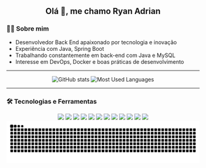 <h2 align="center">Olá 👋, me chamo Ryan Adrian</h2>

### 👨‍💻 Sobre mim
- Desenvolvedor Back End apaixonado por tecnologia e inovação
- Experiência com Java, Spring Boot
- Trabalhando constantemente em back-end com Java e MySQL
- Interesse em DevOps, Docker e boas práticas de desenvolvimento

---

<div align="center">
  <img src="https://github-readme-stats.vercel.app/api?username=1Kibe&show_icons=true&include_all_commits=true&count_private=true&theme=dracula" height="150" alt="GitHub stats" />
  <img src="https://github-readme-stats.vercel.app/api/top-langs?username=1Kibe&layout=compact&langs_count=6&theme=dracula" height="150" alt="Most Used Languages" />
</div>

---
### 🛠 Tecnologias e Ferramentas
<div align="center">
<img src="https://img.shields.io/badge/-MySQL-black?style=flat-square&logo=mysql&logoColor=white"/>
<img src="https://img.shields.io/badge/-MariaDB-black?style=flat-square&logo=mariadb&logoColor=brown"/>
<img src="https://img.shields.io/badge/-MongoDB-black?style=flat-square&logo=mongodb"/>
<img src="https://img.shields.io/badge/-Git-black?style=flat-square&logo=git"/>
<img src="https://img.shields.io/badge/-GitHub-black?style=flat-square&logo=github"/>
<img src="https://img.shields.io/badge/-Gitlab-black?style=flat-square&logo=gitlab"/>
<img src="https://img.shields.io/badge/-Linux-black?style=flat-square&logo=linux"/>
<img src="https://img.shields.io/badge/-VSCode-000000?style=flat-square&logo=visual-studio-code&logoColor=blue"/>
<img src="https://img.shields.io/badge/-Postman-black?style=flat-square&logo=postman&logoColor=red"/>
<img src="https://img.shields.io/badge/-Insomnia-black?style=flat-square&logo=insomnia&logoColor=blue"/>
<img src="https://img.shields.io/badge/-Java-black?style=flat-square&logo=java&logoColor=white"/>
<img src="https://img.shields.io/badge/Spring%20Boot-6DB33F?style=flat-square&logo=spring-boot&logoColor=white"/>
</div>

<div align="center">
  <img src="https://raw.githubusercontent.com/1Kibe/1Kibe/output/snake.svg" alt="Snake animation" />
</div>
